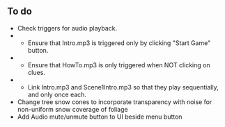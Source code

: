 ## To do ##
- Check triggers for audio playback. 
- - Ensure that Intro.mp3 is triggered only by clicking "Start Game" button.
- - Ensure that HowTo.mp3 is only triggered when NOT clicking on clues.
- - Link Intro.mp3 and Scene1Intro.mp3 so that they play sequentially, and only once each.
- Change tree snow cones to incorporate transparency with noise for non-uniform snow coverage of foliage
- Add Audio mute/unmute button to UI beside menu button
